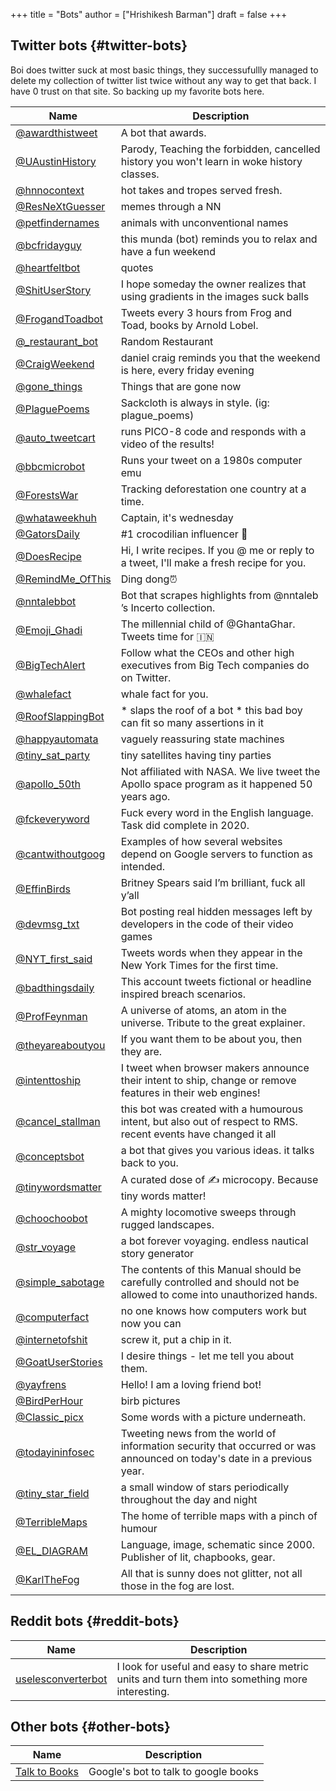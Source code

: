 +++
title = "Bots"
author = ["Hrishikesh Barman"]
draft = false
+++

<div class="outline-1 smol-table">

## Twitter bots {#twitter-bots}

Boi does twitter suck at most basic things, they successufullly managed to delete my collection of twitter list twice without any way to get that back. I have 0 trust on that site. So backing up my favorite bots here.

| Name                                                    | Description                                                                                                             |
|---------------------------------------------------------|-------------------------------------------------------------------------------------------------------------------------|
| [@awardthistweet](https://twitter.com/awardthistweet)   | A bot that awards.                                                                                                      |
| [@UAustinHistory](https://twitter.com/UAustinHistory)   | Parody, Teaching the forbidden, cancelled history you won't learn in woke history classes.                              |
| [@hnnocontext](https://twitter.com/hnnocontext)         | hot takes and tropes served fresh.                                                                                      |
| [@ResNeXtGuesser](https://twitter.com/ResNeXtGuesser)   | memes through a NN                                                                                                      |
| [@petfindernames](https://twitter.com/petfindernames)   | animals with unconventional names                                                                                       |
| [@bcfridayguy](https://twitter.com/bcfridayguy)         | this munda (bot) reminds you to relax and have a fun weekend                                                            |
| [@heartfeltbot](https://twitter.com/heartfeltbot)       | quotes                                                                                                                  |
| [@ShitUserStory](https://twitter.com/ShitUserStory)     | I hope someday the owner realizes that using gradients in the images suck balls                                         |
| [@FrogandToadbot](https://twitter.com/FrogandToadbot)   | Tweets every 3 hours from Frog and Toad, books by Arnold Lobel.                                                         |
| [@_restaurant_bot](https://twitter.com/_restaurant_bot) | Random Restaurant                                                                                                       |
| [@CraigWeekend](https://twitter.com/CraigWeekend)       | daniel craig reminds you that the weekend is here, every friday evening                                                 |
| [@gone_things](https://twitter.com/gone_things)         | Things that are gone now                                                                                                |
| [@PlaguePoems](https://twitter.com/PlaguePoems)         | Sackcloth is always in style. (ig: plague_poems)                                                                        |
| [@auto_tweetcart](https://twitter.com/auto_tweetcart)   | runs PICO-8 code and responds with a video of the results!                                                              |
| [@bbcmicrobot](https://twitter.com/bbcmicrobot)         | Runs your tweet on a 1980s computer emu                                                                                 |
| [@ForestsWar](https://twitter.com/ForestsWar)           | Tracking deforestation one country at a time.                                                                           |
| [@whataweekhuh](https://twitter.com/whataweekhuh)       | Captain, it's wednesday                                                                                                 |
| [@GatorsDaily](https://twitter.com/GatorsDaily)         | #1 crocodilian influencer 🐊                                                                                            |
| [@DoesRecipe](https://twitter.com/DoesRecipe)           | Hi, I write recipes. If you @ me or reply to a tweet, I'll make a fresh recipe for you.                                 |
| [@RemindMe_OfThis](https://twitter.com/RemindMe_OfThis) | Ding dong⏰                                                                                                             |
| [@nntalebbot](https://twitter.com/nntalebbot)           | Bot that scrapes highlights from @nntaleb ’s Incerto collection.                                                        |
| [@Emoji_Ghadi](https://twitter.com/Emoji_Ghadi)         | The millennial child of @GhantaGhar. Tweets time for 🇮🇳                                                                 |
| [@BigTechAlert](https://twitter.com/BigTechAlert)       | Follow what the CEOs and other high executives from Big Tech companies do on Twitter.                                   |
| [@whalefact](https://twitter.com/awhalefact)            | whale fact for you.                                                                                                     |
| [@RoofSlappingBot](https://twitter.com/RoofSlappingBot) | \* slaps the roof of a bot \* this bad boy can fit so many assertions in it                                             |
| [@happyautomata](https://twitter.com/happyautomata)     | vaguely reassuring state machines                                                                                       |
| [@tiny_sat_party](https://twitter.com/tiny_sat_party)   | tiny satellites having tiny parties                                                                                     |
| [@apollo_50th](https://twitter.com/apollo_50th)         | Not affiliated with NASA. We live tweet the Apollo space program as it happened 50 years ago.                           |
| [@fckeveryword](https://twitter.com/fckeveryword)       | Fuck every word in the English language. Task did complete in 2020.                                                     |
| [@cantwithoutgoog](https://twitter.com/cantwithoutgoog) | Examples of how several websites depend on Google servers to function as intended.                                      |
| [@EffinBirds](https://twitter.com/EffinBirds)           | Britney Spears said I’m brilliant, fuck all y’all                                                                       |
| [@devmsg_txt](https://twitter.com/devmsg_txt)           | Bot posting real hidden messages left by developers in the code of their video games                                    |
| [@NYT_first_said](https://twitter.com/NYT_first_said)   | Tweets words when they appear in the New York Times for the first time.                                                 |
| [@badthingsdaily](https://twitter.com/badthingsdaily)   | This account tweets fictional or headline inspired breach scenarios.                                                    |
| [@ProfFeynman](https://twitter.com/ProfFeynman)         | A universe of atoms, an atom in the universe. Tribute to the great explainer.                                           |
| [@theyareaboutyou](https://twitter.com/theyareaboutyou) | If you want them to be about you, then they are.                                                                        |
| [@intenttoship](https://twitter.com/intenttoship)       | I tweet when browser makers announce their intent to ship, change or remove features in their web engines!              |
| [@cancel_stallman](https://twitter.com/cancel_stallman) | this bot was created with a humourous intent, but also out of respect to RMS. recent events have changed it all         |
| [@conceptsbot](https://twitter.com/conceptsbot)         | a bot that gives you various ideas. it talks back to you.                                                               |
| [@tinywordsmatter](https://twitter.com/tinywordsmatter) | A curated dose of ✍️ microcopy. Because tiny words matter!                                                               |
| [@choochoobot](https://twitter.com/choochoobot)         | A mighty locomotive sweeps through rugged landscapes.                                                                   |
| [@str_voyage](https://twitter.com/str_voyage)           | a bot forever voyaging. endless nautical story generator                                                                |
| [@simple_sabotage](https://twitter.com/simple_sabotage) | The contents of this Manual should be carefully controlled and should not be allowed to come into unauthorized hands.   |
| [@computerfact](https://twitter.com/computerfact)       | no one knows how computers work but now you can                                                                         |
| [@internetofshit](https://twitter.com/internetofshit)   | screw it, put a chip in it.                                                                                             |
| [@GoatUserStories](https://twitter.com/GoatUserStories) | I desire things - let me tell you about them.                                                                           |
| [@yayfrens](https://twitter.com/yayfrens)               | Hello! I am a loving friend bot!                                                                                        |
| [@BirdPerHour](https://twitter.com/BirdPerHour)         | birb pictures                                                                                                           |
| [@Classic_picx](https://twitter.com/Classic_picx)       | Some words with a picture underneath.                                                                                   |
| [@todayininfosec](https://twitter.com/todayininfosec)   | Tweeting news from the world of information security that occurred or was announced on today's date in a previous year. |
| [@tiny_star_field](https://twitter.com/tiny_star_field) | a small window of stars periodically throughout the day and night                                                       |
| [@TerribleMaps](https://twitter.com/TerribleMaps)       | The home of terrible maps with a pinch of humour                                                                        |
| [@EL_DIAGRAM](https://twitter.com/EL_DIAGRAM)           | Language, image, schematic since 2000. Publisher of lit, chapbooks, gear.                                               |
| [@KarlTheFog](https://twitter.com/KarlTheFog)           | All that is sunny does not glitter, not all those in the fog are lost.                                                  |

</div>

<div class="outline-1 smol-table">

## Reddit bots {#reddit-bots}

| Name                                                                                               | Description                                                                                     |
|----------------------------------------------------------------------------------------------------|-------------------------------------------------------------------------------------------------|
| [uselesconverterbot](https://www.reddit.com/r/UselessConversionBot/comments/1knas0/hi_im_useless/) | I look for useful and easy to share metric units and turn them into something more interesting. |

</div>

<div class="outline-1 smol-table">

## Other bots {#other-bots}

| Name                                                   | Description                          |
|--------------------------------------------------------|--------------------------------------|
| [Talk to Books](https://books.google.com/talktobooks/) | Google's bot to talk to google books |

</div>
